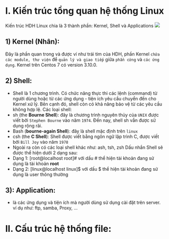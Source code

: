 # **I. Kiến trúc tổng quan hệ thống Linux**
  Kiến trúc HDH Linux chia là 3 thành phần: Kernel, Shell và Applications
  <img src="https://imgur.com/l2sK4Os">
## **1) Kernel (Nhân)**: 
Đây là phần quan trong và được ví như trái tim của HDH, phần Kernel `chứa các module, thư viện` để `quản lý và giao tiếp` giữa `phần cứng` và `các ứng dụng`. Kernel trên Centos 7 có version 3.10.0.
## **2) Shell**: 
- Shell là 1 chương trình. Có chức năng thực thi các lệnh (command) từ người dùng hoặc từ các ứng dụng - tiện ích yêu cầu chuyển đến cho Kernel xử lý. Bên cạnh đó, shell còn có khả năng bảo vệ từ các yêu cầu không hợp lệ.
Các loại shell:
- sh (the **Bourne Shell**): đây là chương trình nguyên thủy của `UNIX` được viết bởi `Stephen Bourne` vào năm `1974`. Đến nay, shell sh vẫn được sử dụng rộng rãi.
- Bash (**bourne-again Shell**): đây là shell mặc định trên `linux`
- csh (the **C Shell**): Shell được viết bằng ngôn ngữ lập trình C, được viết bởi `Bill Joy` vào năm `1978`
- Ngoài ra còn có các loại shell khác như: ash, tsh, zsh
Dấu nhắn Shell sẽ được thể hiện dưới 2 dạng sau:
- Dạng 1: [root@localhost root]# với dấu # thể hiện tài khoản đang sử dụng là tài khoản **root**
- Dạng 2: [linux@localhost linux]$ với dấu $ thể hiện tài khoản đang sử dụng là user thông thường
## **3): Application**: 
- là các ứng dụng và tiện ích mà người dùng sử dụng cài đặt trên server. ví dụ như: ftp, samba, Proxy, ...
# **II. Cấu trúc hệ thống file:**
